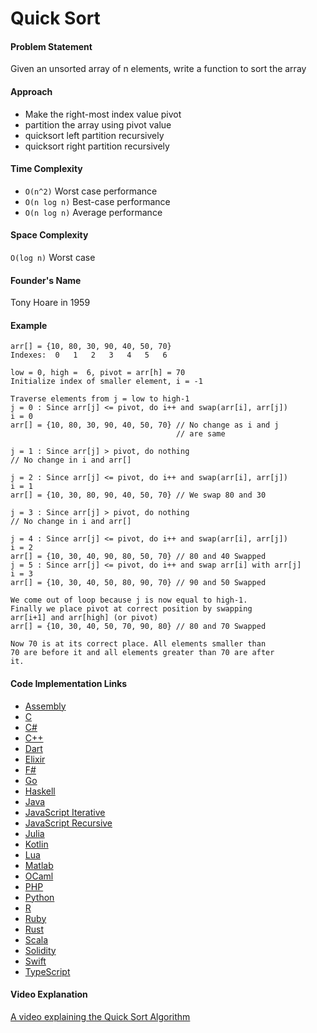 # Quick Sort

#### Problem Statement

Given an unsorted array of n elements, write a function to sort the array
#### Approach

- Make the right-most index value pivot
- partition the array using pivot value
- quicksort left partition recursively
- quicksort right partition recursively

#### Time Complexity

- `O(n^2)` Worst case performance
- `O(n log n)` Best-case performance
- `O(n log n)` Average performance

#### Space Complexity

`O(log n)` Worst case

#### Founder's Name

Tony Hoare in 1959

#### Example

```
arr[] = {10, 80, 30, 90, 40, 50, 70}
Indexes:  0   1   2   3   4   5   6

low = 0, high =  6, pivot = arr[h] = 70
Initialize index of smaller element, i = -1

Traverse elements from j = low to high-1
j = 0 : Since arr[j] <= pivot, do i++ and swap(arr[i], arr[j])
i = 0
arr[] = {10, 80, 30, 90, 40, 50, 70} // No change as i and j
                                     // are same

j = 1 : Since arr[j] > pivot, do nothing
// No change in i and arr[]

j = 2 : Since arr[j] <= pivot, do i++ and swap(arr[i], arr[j])
i = 1
arr[] = {10, 30, 80, 90, 40, 50, 70} // We swap 80 and 30

j = 3 : Since arr[j] > pivot, do nothing
// No change in i and arr[]

j = 4 : Since arr[j] <= pivot, do i++ and swap(arr[i], arr[j])
i = 2
arr[] = {10, 30, 40, 90, 80, 50, 70} // 80 and 40 Swapped
j = 5 : Since arr[j] <= pivot, do i++ and swap arr[i] with arr[j]
i = 3
arr[] = {10, 30, 40, 50, 80, 90, 70} // 90 and 50 Swapped

We come out of loop because j is now equal to high-1.
Finally we place pivot at correct position by swapping
arr[i+1] and arr[high] (or pivot)
arr[] = {10, 30, 40, 50, 70, 90, 80} // 80 and 70 Swapped

Now 70 is at its correct place. All elements smaller than
70 are before it and all elements greater than 70 are after
it.
```

#### Code Implementation Links

- [Assembly](https://github.com/CloudArmor/AArch64_Assembly/blob/main/sorters/quick_sort.s)
- [C](https://github.com/CloudArmor/C/blob/master/sorting/quick_sort.c)
- [C#](https://github.com/CloudArmor/C-Sharp/blob/master/Algorithms/Sorters/Comparison/QuickSorter.cs)
- [C++](https://github.com/CloudArmor/C-Plus-Plus/blob/master/sorting/quick_sort.cpp)
- [Dart](https://github.com/CloudArmor/Dart/blob/master/sort/quick_Sort.dart)
- [Elixir](https://github.com/CloudArmor/Elixir/blob/master/lib/sorting/quick_sort.ex)
- [F#](https://github.com/CloudArmor/F-Sharp/blob/main/Algorithms/Sort/Quick_Sort.fs)
- [Go](https://github.com/CloudArmor/Go/blob/master/sort/quicksort.go)
- [Haskell](https://github.com/CloudArmor/Haskell/blob/master/src/Sorts/QuickSort.hs)
- [Java](https://github.com/CloudArmor/Java/blob/master/src/main/java/com/thealgorithms/sorts/QuickSort.java)
- [JavaScript Iterative](https://github.com/CloudArmor/JavaScript/blob/master/Sorts/QuickSort.js)
- [JavaScript Recursive](https://github.com/CloudArmor/JavaScript/blob/master/Sorts/QuickSortRecursive.js)
- [Julia](https://github.com/CloudArmor/Julia/blob/main/src/sorts/quick_sort.jl)
- [Kotlin](https://github.com/CloudArmor/Kotlin/blob/master/src/main/kotlin/sort/QuickSort.kt)
- [Lua](https://github.com/CloudArmor/Lua/blob/main/src/sorting/quicksort.lua)
- [Matlab](https://github.com/CloudArmor/MATLAB-Octave/blob/master/algorithms/sorting/quick_sort.m)
- [OCaml](https://github.com/CloudArmor/OCaml/blob/master/Sorts/quicksort.ml)
- [PHP](https://github.com/CloudArmor/PHP/blob/master/Sorting/QuickSort.php)
- [Python](https://github.com/CloudArmor/PyAlgorithms/blob/master/sorts/quick_sort.py)
- [R](https://github.com/CloudArmor/R/blob/master/sorting_algorithms/quick_sort.r)
- [Ruby](https://github.com/CloudArmor/Ruby/blob/master/sorting/quicksort.rb)
- [Rust](https://github.com/CloudArmor/Rust/blob/master/src/sorting/quick_sort.rs)
- [Scala](https://github.com/CloudArmor/Scala/blob/master/src/main/scala/Sort/QuickSort.scala)
- [Solidity](https://github.com/CloudArmor/Solidity/blob/main/src/Sorts/QuickSort.sol)
- [Swift](https://github.com/CloudArmor/Swift/blob/master/sorts/QuickSort.swift)
- [TypeScript](https://github.com/CloudArmor/TypeScript/blob/master/sorts/quick_sort.ts)

#### Video Explanation

[A video explaining the Quick Sort Algorithm](https://www.youtube.com/watch?v=COk73cpQbFQ)
